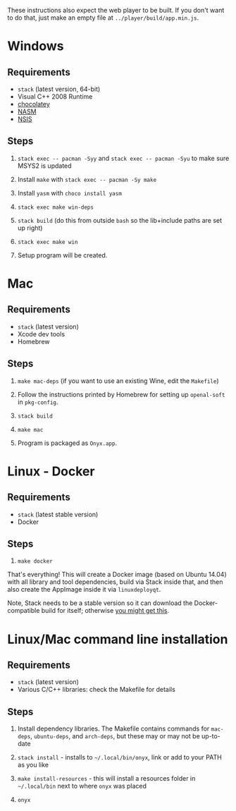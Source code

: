 These instructions also expect the web player to be built. If you don't want to do that, just make an empty file at `../player/build/app.min.js`.

# Windows

## Requirements

  * `stack` (latest version, 64-bit)
  * Visual C++ 2008 Runtime
  * [chocolatey](https://chocolatey.org/install)
  * [NASM](https://www.nasm.us/)
  * [NSIS](http://nsis.sourceforge.net/Main_Page)

## Steps

1. `stack exec -- pacman -Syy` and `stack exec -- pacman -Syu` to make sure MSYS2 is updated

2. Install `make` with `stack exec -- pacman -Sy make`

3. Install `yasm` with `choco install yasm`

4. `stack exec make win-deps`

5. `stack build` (do this from outside `bash` so the lib+include paths are set up right)

6. `stack exec make win`

7. Setup program will be created.

# Mac

## Requirements

  * `stack` (latest version)
  * Xcode dev tools
  * Homebrew

## Steps

1. `make mac-deps` (if you want to use an existing Wine, edit the `Makefile`)

2. Follow the instructions printed by Homebrew for setting up `openal-soft` in `pkg-config`.

3. `stack build`

5. `make mac`

6. Program is packaged as `Onyx.app`.

# Linux - Docker

## Requirements

  * `stack` (latest stable version)
  * Docker

## Steps

1. `make docker`

That's everything! This will create a Docker image (based on Ubuntu 14.04) with all library and tool dependencies, build via Stack inside that, and then also create the AppImage inside it via `linuxdeployqt`.

Note, Stack needs to be a stable version so it can download the Docker-compatible build for itself; otherwise [you might get this](https://github.com/commercialhaskell/stack/issues/4850#issuecomment-606171268).

# Linux/Mac command line installation

## Requirements

  * `stack` (latest version)
  * Various C/C++ libraries: check the Makefile for details

## Steps

1. Install dependency libraries. The Makefile contains commands for `mac-deps`, `ubuntu-deps`, and `arch-deps`, but these may or may not be up-to-date

2. `stack install` - installs to `~/.local/bin/onyx`, link or add to your PATH as you like

3. `make install-resources` - this will install a resources folder in `~/.local/bin` next to where `onyx` was placed

4. `onyx`
